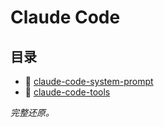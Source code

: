 # Claude Code

## 目录

- 📄 [claude-code-system-prompt](/zh/claude-code/claude-code-system-prompt.md)
- 📄 [claude-code-tools](/zh/claude-code/claude-code-tools.md)

*完整还原。*